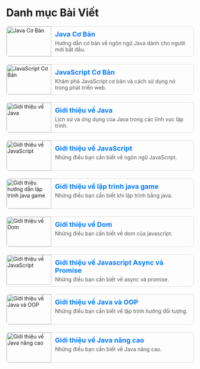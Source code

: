 <!DOCTYPE html>
<html lang="vi">
<head>
    <meta charset="UTF-8">
    <meta name="viewport" content="width=device-width, initial-scale=1.0">
    <title>Danh mục Bài Viết</title>
    <style>
        .post-list {
            list-style: none;
            padding: 0;
        }
        .post-item {
            display: flex;
            align-items: flex-start;
            margin-bottom: 20px;
            border: 1px solid #ddd;
            border-radius: 8px;
            overflow: hidden;
        }
        .post-item img {
            width: 120px;
            height: 80px;
            object-fit: cover;
        }
        .post-content {
            padding: 10px;
        }
        .post-content a {
            font-size: 18px;
            font-weight: bold;
            color: #007bff;
            text-decoration: none;
        }
        .post-content a:hover {
            text-decoration: underline;
        }
        .post-content p {
            margin: 5px 0 0;
            color: #555;
        }
    </style>
</head>
<body>
    <h1>Danh mục Bài Viết</h1>
    <ul class="post-list">
        <li class="post-item">
            <img src="/img/java-topic-advanced.png" alt="Java Cơ Bản">
            <div class="post-content">
                <a href="/blog/javacoban/huong-dan-java">Java Cơ Bản</a>
                <p>Hướng dẫn cơ bản về ngôn ngữ Java dành cho người mới bắt đầu.</p>
            </div>
        </li>
        <li class="post-item">
            <img src="/img/java-topic-advanced.png" alt="JavaScript Cơ Bản">
            <div class="post-content">
                <a href="/blog/javascriptcoban/huong-dan-javascript">JavaScript Cơ Bản</a>
                <p>Khám phá JavaScript cơ bản và cách sử dụng nó trong phát triển web.</p>
            </div>
        </li>
        <li class="post-item">
            <img src="/img/java-topic-advanced.png" alt="Giới thiệu về Java">
            <div class="post-content">
                <a href="/blog/gioithieujava/gioi-thieu-java">Giới thiệu về Java</a>
                <p>Lịch sử và ứng dụng của Java trong các lĩnh vực lập trình.</p>
            </div>
        </li>
        <li class="post-item">
            <img src="/img/java-topic-advanced.png" alt="Giới thiệu về JavaScript">
            <div class="post-content">
                <a href="/blog/gioithieujavascript/gioi-thieu-javascript">Giới thiệu về JavaScript</a>
                <p>Những điều bạn cần biết về ngôn ngữ JavaScript.</p>
            </div>
        </li>
         <li class="post-item">
            <img src="/img/java-topic-advanced.png" alt="Giới thiệu hướng dẫn lập trình java game">
            <div class="post-content">
                <a href="/blog/huongdanlaptrinhgamejava/game">Giới thiệu về lập trình java game</a>
                <p>Những điều bạn cần biết khi lập trình bằng java.</p>
            </div>
        </li>
         <li class="post-item">
            <img src="/img/java-topic-advanced.png" alt="Giới thiệu về Dom">
            <div class="post-content">
                <a href="/blog/javacriptdom/dom">Giới thiệu về Dom</a>
                <p>Những điều bạn cần biết về dom của javascript.</p>
            </div>
        </li>
         <li class="post-item">
            <img src="/img/java-topic-advanced.png" alt="Giới thiệu về JavaScript">
            <div class="post-content">
                <a href="/blog/JavaSciptAsyncandPromise/asyncandpromise">Giới thiệu về Javascript Async và Promise</a>
                <p>Những điều bạn cần biết về async và promise.</p>
            </div>
        </li>
         <li class="post-item">
            <img src="/img/java-topic-advanced.png" alt="Giới thiệu về Java và OOP">
            <div class="post-content">
                <a href="/blog/JavavaOOP/JavavaOOP">Giới thiệu về Java và OOP</a>
                <p>Những điều bạn cần biết về lập trình hướng đối tượng.</p>
            </div>
        </li>
         <li class="post-item">
            <img src="/img/java-topic-advanced.png" alt="Giới thiệu về Java nâng cao">
            <div class="post-content">
                <a href="/blog/javanangcao/javascript-nang-cao">Giới thiệu về Java nâng cao</a>
                <p>Những điều bạn cần biết về Java nâng cao.</p>
            </div>
        </li>
    </ul>
</body>
</html>

